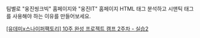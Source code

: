 팀별로 "웅진씽크빅" 홈페이지와 "웅진IT" 홈페이지 HTML 태그 분석하고 시맨틱 태그를 사용해야 하는 이유를 만들어보세요.

[[유데미x스나이퍼팩토리] 10주 완성 프로젝트 캠프 2주차 - 실습2](https://velog.io/@jinnkimm7/%EC%9C%A0%EB%8D%B0%EB%AF%B8x%EC%8A%A4%EB%82%98%EC%9D%B4%ED%8D%BC%ED%8C%A9%ED%86%A0%EB%A6%AC-10%EC%A3%BC-%EC%99%84%EC%84%B1-%ED%94%84%EB%A1%9C%EC%A0%9D%ED%8A%B8-%EC%BA%A0%ED%94%84-2%EC%A3%BC%EC%B0%A8-%EC%8B%A4%EC%8A%B52)
